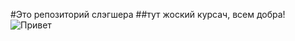 #Это репозиторий слэгшера
##тут жоский курсач, всем добра!
![Привет](https://avatars.mds.yandex.net/get-zen_doc/3532529/pub_601f9296d96a1a50b854a8aa_601f92f4f2a56f0eaad396d5/scale_1200)
